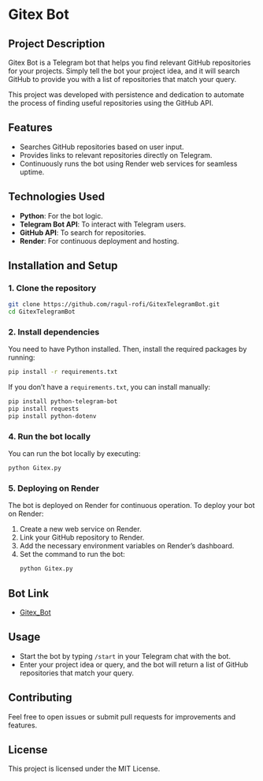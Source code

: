 
# Gitex Bot

## Project Description

Gitex Bot is a Telegram bot that helps you find relevant GitHub repositories for your projects. Simply tell the bot your project idea, and it will search GitHub to provide you with a list of repositories that match your query.

This project was developed with persistence and dedication to automate the process of finding useful repositories using the GitHub API.

## Features
- Searches GitHub repositories based on user input.
- Provides links to relevant repositories directly on Telegram.
- Continuously runs the bot using Render web services for seamless uptime.

## Technologies Used
- **Python**: For the bot logic.
- **Telegram Bot API**: To interact with Telegram users.
- **GitHub API**: To search for repositories.
- **Render**: For continuous deployment and hosting.

## Installation and Setup

### 1. Clone the repository
```bash
git clone https://github.com/ragul-rofi/GitexTelegramBot.git
cd GitexTelegramBot
```

### 2. Install dependencies
You need to have Python installed. Then, install the required packages by running:
```bash
pip install -r requirements.txt
```

If you don’t have a `requirements.txt`, you can install manually:
```bash
pip install python-telegram-bot
pip install requests
pip install python-dotenv
```

### 4. Run the bot locally
You can run the bot locally by executing:
```bash
python Gitex.py
```

### 5. Deploying on Render
The bot is deployed on Render for continuous operation. To deploy your bot on Render:
1. Create a new web service on Render.
2. Link your GitHub repository to Render.
3. Add the necessary environment variables on Render’s dashboard.
4. Set the command to run the bot:
    ```bash
    python Gitex.py
    ```

## Bot Link
- [Gitex_Bot](https://t.me/RepoGitEX_BOT)


## Usage
- Start the bot by typing `/start` in your Telegram chat with the bot.
- Enter your project idea or query, and the bot will return a list of GitHub repositories that match your query.

## Contributing
Feel free to open issues or submit pull requests for improvements and features.

## License
This project is licensed under the MIT License.
